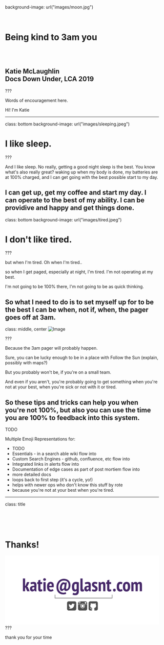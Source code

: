 background-image: url("images/moon.jpg")
# <br>Being kind to 3am you
<br><br>
## Katie McLaughlin<br>Docs Down Under, LCA 2019

???

Words of encouragement here.

Hi! I'm Katie

---
class: bottom
background-image: url("images/sleeping.jpeg")
# I like sleep.
???

And I like sleep. No really, getting a good night sleep is the best.
You know what's also really great?
waking up when my body is done, my batteries are at 100% charged, and I can get going with the best possible start to my day.

I can get up, get my coffee and start my day. I can operate to the best of my ability. I can be providive and happy and get things done.
---
class: bottom
background-image: url("images/tired.jpeg")
# I don't like tired.

???

but when I'm tired. Oh when I'm tired..

so when I get paged, especially at night, I'm tired. I'm not operating at my best.

I'm not going to be 100% there, I'm not going to be as quick thinking.

So what I need to do is to set myself up for to be the best I can be when, not if, when, the pager goes off at 3am.
---
class: middle, center
![Image](images/warning.svg)

???

Because the 3am pager will probably happen.

Sure, you can be lucky enough to be in a place with Follow the Sun (explain, possibly with maps?)

But you probably won't be, if you're on a small team.

And even if you aren't, you're probably going to get something when you're not at your best, when you're sick or not with it or tired.

So these tips and tricks can help you when you're not 100%, but also you can use the time you are 100% to feedback into this system.
---

TODO

Multiple Emoji Representations for:

* TODO
* Essentials - in a search able wiki
flow into
* Custom Search Engines - github, confluence, etc
flow into
* Integrated links in alerts
flow into
* Documentation of edge cases as part of post mortiem
flow into
* more detailed docs
* loops back to first step (it's a cycle, yo!)
* helps with newer ops who don't know this stuff by rote
* because you're not at your best when you're tired.

---
class: title
# <br><br>Thanks!
![Image](images/footer.svg)
???

thank you for your time